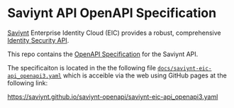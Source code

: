 # Saviynt API OpenAPI Specification

[Saviynt](https://saviynt.om) Enterprise Identity Cloud (EIC) provides a robust, comprehensive [Identity Security API](https://saviynt.com/api-reference/).

This repo contains the [OpenAPI Specification](https://spec.openapis.org/oas/latest.html) for the Saviynt API.

The specificaiton is located in the the following file [`docs/saviynt-eic-api_openapi3.yaml`](docs/saviynt-eic-api_openapi3.yaml) which is acceible via the web using GitHub pages at the following link:

https://saviynt.github.io/saviynt-openapi/saviynt-eic-api_openapi3.yaml